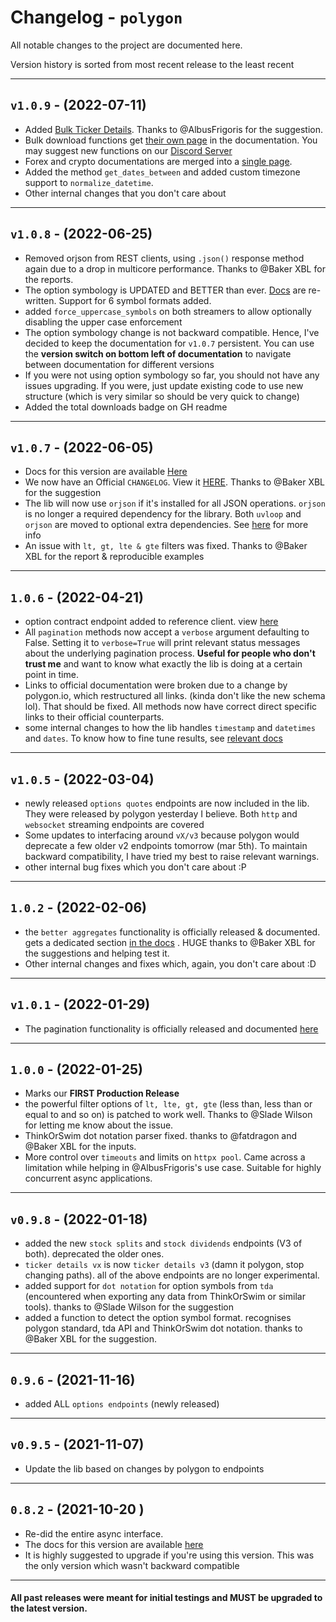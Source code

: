 # Changelog - `polygon`

All notable changes to the project are documented here.

Version history is sorted from most recent release to the least recent

---
## `v1.0.9` - (2022-07-11)

- Added [Bulk Ticker Details](https://polygon.readthedocs.io/en/latest/bulk_data_download_functions.html#bulk-ticker-details). Thanks to @AlbusFrigoris for the suggestion.
- Bulk download functions get [their own page](https://polygon.readthedocs.io/en/latest/bulk_data_download_functions.html) in the documentation. You may suggest new functions on our [Discord Server](https://discord.gg/jPkARduU6N)
- Forex and crypto documentations are merged into a [single page](https://polygon.readthedocs.io/en/latest/Forex_Crypto.html).
- Added the method `get_dates_between` and added custom timezone support to `normalize_datetime`.
- Other internal changes that you don't care about

---
## `v1.0.8` - (2022-06-25)

- Removed orjson from REST clients, using `.json()` response method again due to a drop in multicore performance. 
  Thanks to @Baker XBL for the reports.
- The option symbology is UPDATED and BETTER than ever. [Docs](https://polygon.readthedocs.io/en/latest/Options.html#working-with-option-symbols) are re-written. Support for 6 symbol formats added.
- added `force_uppercase_symbols` on both streamers to allow optionally disabling the upper case enforcement
- The option symbology change is not backward compatible. Hence, I've decided to keep the documentation for `v1.0.7` 
  persistent. You can use the **version switch on bottom left of documentation** to navigate between documentation for different versions
- If you were not using option symbology so far, you should not have any issues upgrading. If you were, just update 
  existing code to use new structure (which is very similar so should be very quick to change)
- Added the total downloads badge on GH readme

---
## `v1.0.7` - (2022-06-05)

- Docs for this version are available [Here](https://polygon.readthedocs.io/en/1.0.7/)
- We now have an Official `CHANGELOG`. View it [HERE](https://github.com/pssolanki111/polygon/blob/main/CHANGELOG.md). 
  Thanks to @Baker XBL for the suggestion
- The lib will now use `orjson` if it's installed for all JSON operations. `orjson` is no longer a required 
   dependency for the library. Both `uvloop` and `orjson` are moved to optional extra dependencies. See [here](https://polygon.readthedocs.io/en/latest/Getting-Started.html#installing-polygon) for 
  more info
- An issue with `lt, gt, lte & gte` filters was fixed. Thanks to @Baker XBL for the report & reproducible examples

---
## `1.0.6` - (2022-04-21)

- option contract endpoint added to reference client. view [here](https://polygon.readthedocs.io/en/latest/References.html#get-option-contract)
- All `pagination` methods now accept a `verbose` argument defaulting to False. Setting it to `verbose=True` will print relevant status messages about
  the underlying pagination process. **Useful for people who don't trust me** and want to know what exactly the lib is 
  doing at a certain point in time. 
- Links to official documentation were broken due to a change by polygon.io, which restructured all links. (kinda don't like the new schema lol). 
  That should be fixed. All methods now have correct direct specific links to their official counterparts.
- some internal changes to how the lib handles `timestamp` and `datetimes` and `dates`. To know how to fine tune results, 
  see [relevant docs](https://polygon.readthedocs.io/en/latest/Getting-Started.html#passing-dates-datetime-values-or-timestamps)

---
## `v1.0.5` - (2022-03-04)

- newly released `options quotes` endpoints are now included in the lib. They were released by polygon yesterday I
  believe. Both `http` and `websocket` streaming endpoints are covered
- Some updates to interfacing around `vX/v3` because polygon would deprecate a few older v2 endpoints tomorrow 
  (mar 5th). To maintain backward compatibility, I have tried my best to raise relevant warnings. 
- other internal bug fixes which you don't care about :P

---
## `1.0.2` - (2022-02-06)

- the `better aggregates` functionality is officially released & documented. gets a dedicated section 
  [in the docs](https://polygon.readthedocs.io/en/latest/Getting-Started.html#better-aggregate-bars-function)
  . HUGE thanks to @Baker XBL for the suggestions and helping test it. 
- Other internal changes and fixes which, again, you don't care about :D

---
## `v1.0.1` - (2022-01-29)

- The pagination functionality is officially released and documented 
  [here](https://polygon.readthedocs.io/en/latest/Getting-Started.html#pagination-support)

---
## `1.0.0` - (2022-01-25)

- Marks our **FIRST Production Release**
- the powerful filter options of `lt, lte, gt, gte` (less than, less than or equal to and so on) is patched to work 
  well. Thanks to @Slade Wilson for letting me know about the issue. 
- ThinkOrSwim dot notation parser fixed. thanks to @fatdragon and @Baker XBL  for the inputs. 
- More control over `timeouts` and limits on `httpx pool`. Came across a limitation while helping in @AlbusFrigoris's 
  use case. Suitable for highly concurrent async applications.  

---
## `v0.9.8` - (2022-01-18)

- added the new `stock splits` and `stock dividends` endpoints (V3 of both). deprecated the older ones. 
- `ticker details vx` is now `ticker details v3` (damn it polygon, stop changing paths). all of the above endpoints are 
  no longer experimental.
- added support for `dot notation` for option symbols from `tda` (encountered when exporting any data from ThinkOrSwim 
  or similar tools). thanks to @Slade Wilson for the suggestion
- added a function to detect the option symbol format. recognises polygon standard, tda API and ThinkOrSwim dot 
  notation. thanks to @Baker XBL for the suggestion.

---
## `0.9.6` - (2021-11-16)

- added ALL `options endpoints` (newly released)

---
## `v0.9.5` - (2021-11-07)

- Update the lib based on changes by polygon to endpoints

---
## `0.8.2` - (2021-10-20 )

- Re-did the entire async interface.
- The docs for this version are available [here](https://polygon.readthedocs.io/en/0.8.2/)
- It is highly suggested to upgrade if you're using this version. This was the only version which wasn't backward 
  compatible

---
#### All past releases were meant for initial testings and MUST be upgraded to the latest version.

